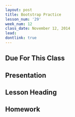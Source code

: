 ```yaml
---
layout: post
title: Bootstrap Practice
lesson_num: '29'
week_num: 12
class_date: November 12, 2014
lead: 
dontlink: true
---
```


## Due For This Class

## Presentation

## Lesson Heading
  
## Homework
